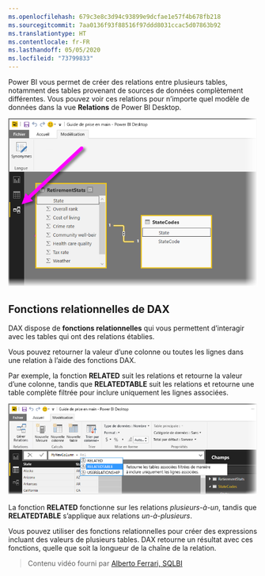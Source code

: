 ```yaml
---
ms.openlocfilehash: 679c3e8c3d94c93899e9dcfae1e57f4b678fb218
ms.sourcegitcommit: 7aa0136f93f88516f97ddd8031ccac5d07863b92
ms.translationtype: HT
ms.contentlocale: fr-FR
ms.lasthandoff: 05/05/2020
ms.locfileid: "73799833"
---
```

Power BI vous permet de créer des relations entre plusieurs tables, notamment des tables provenant de sources de données complètement différentes. Vous pouvez voir ces relations pour n’importe quel modèle de données dans la vue **Relations** de Power BI Desktop.

![](media/7-5-table-relationships-and-dax/dax-relationships_1.png)

## <a name="dax-relational-functions"></a>Fonctions relationnelles de DAX
DAX dispose de **fonctions relationnelles** qui vous permettent d’interagir avec les tables qui ont des relations établies.

Vous pouvez retourner la valeur d’une colonne ou toutes les lignes dans une relation à l’aide des fonctions DAX.

Par exemple, la fonction **RELATED** suit les relations et retourne la valeur d’une colonne, tandis que **RELATEDTABLE** suit les relations et retourne une table complète filtrée pour inclure uniquement les lignes associées.

![](media/7-5-table-relationships-and-dax/dax-relationships_2.png)

La fonction **RELATED** fonctionne sur les relations *plusieurs-à-un*, tandis que **RELATEDTABLE** s’applique aux relations *un-à-plusieurs*.

Vous pouvez utiliser des fonctions relationnelles pour créer des expressions incluant des valeurs de plusieurs tables. DAX retourne un résultat avec ces fonctions, quelle que soit la longueur de la chaîne de la relation.

> Contenu vidéo fourni par [Alberto Ferrari, SQLBI](https://www.sqlbi.com/learning-dax)
> 
> 

